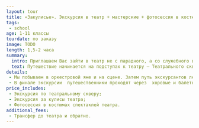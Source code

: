 ```yaml
---
layout: tour
title: «Закулисье». Экскурсия в театр + мастерские + фотосессия в костюмах.
tags:
 - school
age: 1-11 классы
tourdate: по заказу
image: TODO
length: 1,5-2 часа
summary:
  intro: Приглашаем Вас зайти в театр не с парадного, а со служебного входа, чтобы своими глазами увидеть рождение волшебного мира оперы и балета!
  text: Путешествие начинается на подступах к театру – Театрального сквера. Вы узнаете его легенды и тайны. Далее,  в вестибюле театра мы увидим памятник Петру Ильичу Чайковскому , имя которого Пермский театр оперы и балета носит с 1965 года.
details:
 - Мы побываем в оркестровой яме и на сцене. Затем путь экскурсантов лежит через цеха; в гримёрном артисты меняют обличья и примеряют новые парики;  в обувном на свет появляются новые пуанты;  в швейном создаются знаменитые белые пачки балерин.  По ходу путешествия экскурсоводы рассказывают о главных событиях  в истории старейшего театра на Урале.  И, конечно,  вспоминают  интересные случаи из театральной жизни , например, как легендарный авиатор Чкалов во время спектакля спас певицу, когда на голове у неё внезапно вспыхнул парик  или  почему «потерялся» один  театральный  сезон.
 - В финале экскурсии  путешественники проходят через  хоровые и балетные репетиционные  классы и делают остановку на балконе. Здесь для многих наступает самый необычный и увлекательный момент  - гости получают возможность облачиться в костюмы из репертуарных спектаклей и сфотографироваться в них на память.
price_includes:
 - Экскурсия по театральному скверу;
 - Экскурсия за кулисы театра;
 - Фотосессия в костюмах спектаклей театра.
additional_fees:
 - Трансфер до театра и обратно.
---
```

